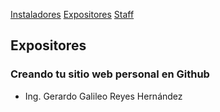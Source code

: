 [Instaladores](./instaladores.md) [Expositores](./expositores) [Staff](./staff.md)

## Expositores

### Creando tu sitio web personal en Github
- Ing. Gerardo Galileo Reyes Hernández
